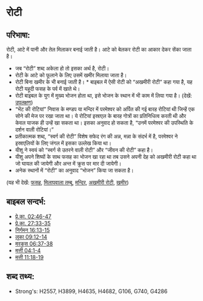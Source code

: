 # रोटी #

## परिभाषा: ##

रोटी, आटे में पानी और तेल मिलाकर बनाई जाती है। आटे को बेलकर रोटी का आकार देकर सेंका जाता है।

* जब “रोटी” शब्द अकेला हो तो इसका अर्थ है, रोटी।
* रोटी के आटे को फूलाने के लिए उसमें खमीर मिलाया जाता है।
* रोटी बिना खमीर के भी बनाई जाती है। * बाइबल में ऐसी रोटी को “अखमीरी रोटी” कहा गया है, यह रोटी यहूदी फसह के पर्व में खाते थे।
* रोटी बाइबल के युग में मुख्य भोजन होता था, इसे भोजन के स्थान में भी काम में लिया गया है। (देखें: [उपलक्षण](rc://hi/ta/man/translate/figs-synecdoche))
* “भेंट की रोटियां” निवास के मण्डप या मन्दिर में परमेश्वर को अर्पित की गई बारह रोटियां थी जिन्हें एक सोने की मेज पर रखा जाता था। ये रोटियां इस्राएल के बारह गोत्रों का प्रतिनिधित्व करती थी और केवल याजक ही उन्हें खा सकता था। इसका अनुवाद हो सकता है, “उनमें परमेश्वर की उपस्थिति के दर्शन वाली रोटियां।” 
* प्रतीकात्मक शब्द, “स्वर्ग की रोटी” विशेष सफेद रंग की अन्न, मन्ना के संदर्भ में है, परमेश्वर ने इस्राएलियों के लिए जंगल में इसका उल्लेख किया था।
* यीशु ने स्वयं को “स्वर्ग से उतरने वाली रोटी” और “जीवन की रोटी” कहा है।
* यीशु अपने शिष्यों के साथ फसह का भोजन खा रहा था तब उसने अपनी देह को अखमीरी रोटी कहा था जो घायल की जायेगी और अन्त में क्रूस पर मार दी जायेगी।
* अनेक स्थानों में “रोटी” का अनुवाद “भोजन” किया जा सकता है।

(यह भी देखें: [फसह](../kt/passover.md), [मिलापवाला तम्बू](../kt/tabernacle.md), [मन्दिर](../kt/temple.md), [अखमीरी रोटी](../kt/unleavenedbread.md), [खमीर](../other/yeast.md)) 

## बाइबल सन्दर्भ: ##

* [प्रे.का. 02:46-47](rc://hi/tn/help/act/02/46)
* [प्रे.का. 27:33-35](rc://hi/tn/help/act/27/33)
* [निर्गमन 16:13-15](rc://hi/tn/help/exo/16/13)
* [लूका 09:12-14](rc://hi/tn/help/luk/09/12)
* [मरकुस 06:37-38](rc://hi/tn/help/mrk/06/37)
* [मत्ती 04:1-4](rc://hi/tn/help/mat/04/01)
* [मत्ती 11:18-19](rc://hi/tn/help/mat/11/18)

## शब्द तथ्य: ##

* Strong's: H2557, H3899, H4635, H4682, G106, G740, G4286
